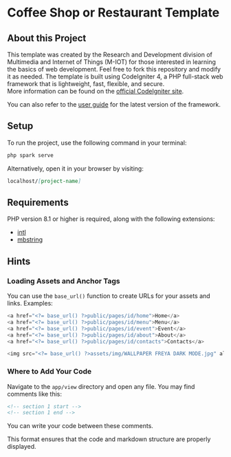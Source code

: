 # Coffee Shop or Restaurant Template

## About this Project

This template was created by the Research and Development division of Multimedia and Internet of Things (M-IOT) for those interested in learning the basics of web development. Feel free to fork this repository and modify it as needed. The template is built using CodeIgniter 4, a PHP full-stack web framework that is lightweight, fast, flexible, and secure.  
More information can be found on the [official CodeIgniter site](https://codeigniter.com).

You can also refer to the [user guide](https://codeigniter.com/user_guide/) for the latest version of the framework.

## Setup

To run the project, use the following command in your terminal:

```php
php spark serve
```

Alternatively, open it in your browser by visiting:

```markdown
localhost/[project-name]
```

## Requirements

PHP version 8.1 or higher is required, along with the following extensions:

- [intl](https://youtu.be/cFJVokiDhzk)
- [mbstring](http://php.net/manual/en/mbstring.installation.php)

## Hints

### Loading Assets and Anchor Tags

You can use the `base_url()` function to create URLs for your assets and links. Examples:

```php
<a href="<?= base_url() ?>public/pages/id/home">Home</a>
<a href="<?= base_url() ?>public/pages/id/menu">Menu</a>
<a href="<?= base_url() ?>public/pages/id/event">Event</a>
<a href="<?= base_url() ?>public/pages/id/about">About</a>
<a href="<?= base_url() ?>public/pages/id/contacts">Contacts</a>

<img src="<?= base_url() ?>assets/img/WALLPAPER FREYA DARK MODE.jpg" alt="Wallpaper">
```

### Where to Add Your Code

Navigate to the `app/view` directory and open any file. You may find comments like this:

```html
<!-- section 1 start -->
<!-- section 1 end -->
```

You can write your code between these comments.

This format ensures that the code and markdown structure are properly displayed.
